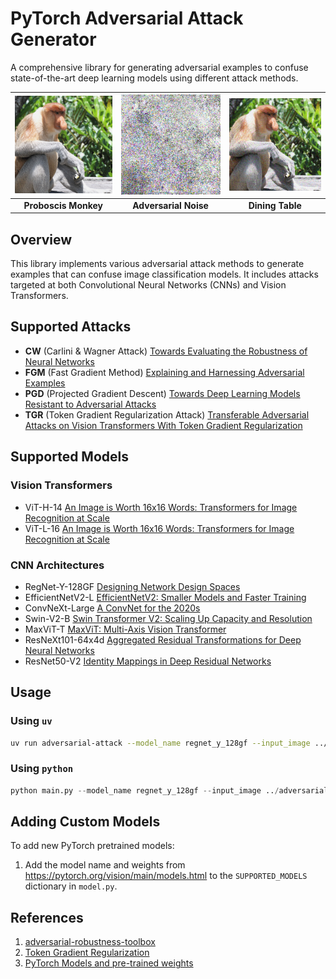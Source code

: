 # PyTorch Adversarial Attack Generator

A comprehensive library for generating adversarial examples to confuse state-of-the-art deep learning models using different attack methods.


| <img src="assets/input.png" width="200"/> | <img src="assets/noise.png" width="200"/> | <img src="assets/output.png" width="200"/> |
| :---------------------------------------: | :---------------------------------------: | :----------------------------------------: |
|           **Proboscis Monkey**            |           **Adversarial Noise**           |              **Dining Table**              |


## Overview

This library implements various adversarial attack methods to generate examples that can confuse image classification models. It includes attacks targeted at both Convolutional Neural Networks (CNNs) and Vision Transformers.

## Supported Attacks

- **CW** (Carlini & Wagner Attack) [Towards Evaluating the Robustness of Neural Networks](https://arxiv.org/abs/1608.04644)
- **FGM** (Fast Gradient Method) [Explaining and Harnessing Adversarial Examples](https://arxiv.org/abs/1412.6572)
- **PGD** (Projected Gradient Descent) [Towards Deep Learning Models Resistant to Adversarial Attacks](https://arxiv.org/abs/1706.06083)
- **TGR** (Token Gradient Regularization Attack) [Transferable Adversarial Attacks on Vision Transformers With Token Gradient Regularization](https://arxiv.org/abs/2301.11929)

## Supported Models

### Vision Transformers
- ViT-H-14 [An Image is Worth 16x16 Words: Transformers for Image Recognition at Scale](https://arxiv.org/abs/2010.11929)
- ViT-L-16 [An Image is Worth 16x16 Words: Transformers for Image Recognition at Scale](https://arxiv.org/abs/2010.11929)

### CNN Architectures
- RegNet-Y-128GF [Designing Network Design Spaces](https://arxiv.org/abs/2003.13678)
- EfficientNetV2-L [EfficientNetV2: Smaller Models and Faster Training](https://arxiv.org/abs/2104.00298)
- ConvNeXt-Large [A ConvNet for the 2020s](https://arxiv.org/abs/2201.03545)
- Swin-V2-B [Swin Transformer V2: Scaling Up Capacity and Resolution](https://arxiv.org/abs/2111.09883)
- MaxViT-T [MaxViT: Multi-Axis Vision Transformer](https://arxiv.org/abs/2204.01697)
- ResNeXt101-64x4d [Aggregated Residual Transformations for Deep Neural Networks](https://arxiv.org/abs/1611.05431)
- ResNet50-V2 [Identity Mappings in Deep Residual Networks](https://arxiv.org/abs/1603.05027)

## Usage

### Using `uv`

```bash
uv run adversarial-attack --model_name regnet_y_128gf --input_image ../adversarial_attack_generar/assets/input.png --output_path output/ --target_class 532 --attack_method TGR
```

### Using `python`

```python
python main.py --model_name regnet_y_128gf --input_image ../adversarial_attack_generator/assets/input.png --output_path output/ --target_class 532 --attack_method TGR
```

## Adding Custom Models

To add new PyTorch pretrained models:

1. Add the model name and weights  from <https://pytorch.org/vision/main/models.html> to the `SUPPORTED_MODELS` dictionary in `model.py`.


## References

1. [adversarial-robustness-toolbox](https://adversarial-robustness-toolbox.readthedocs.io/en/latest/index.html)
2. [Token Gradient Regularization](https://github.com/jpzhang1810/TGR)
3. [PyTorch Models and pre-trained weights](https://pytorch.org/vision/main/models.html)

